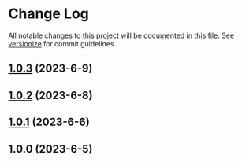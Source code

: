 # Change Log

All notable changes to this project will be documented in this file. See [versionize](https://github.com/versionize/versionize) for commit guidelines.

<a name="1.0.3"></a>
## [1.0.3](https://www.github.com/kamiyo/FSharpMajor/releases/tag/v1.0.3) (2023-6-9)

<a name="1.0.2"></a>
## [1.0.2](https://www.github.com/kamiyo/FSharpMajor/releases/tag/v1.0.2) (2023-6-8)

<a name="1.0.1"></a>
## [1.0.1](https://www.github.com/kamiyo/FSharpMajor/releases/tag/v1.0.1) (2023-6-6)

<a name="1.0.0"></a>
## 1.0.0 (2023-6-5)

